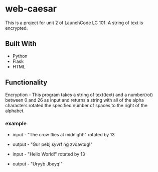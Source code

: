 # web-caesar

This is a project for unit 2 of LaunchCode LC 101. A string of text is encrypted.

## Built With
* Python
* Flask
* HTML

## Functionality

Encryption - This program takes a string of text(text) and a number(rot) between 0 and 26 as input and returns a string with all of the alpha characters rotated the specified number of spaces to the right of the alphabet.

### example
  * input - "The crow flies at midnight!" rotated by 13
  * output - "Gur pebj syvrf ng zvqavtug!"
  
  * input - "Hello World!" rotated by 13
  * output - "Uryyb Jbeyq!"
